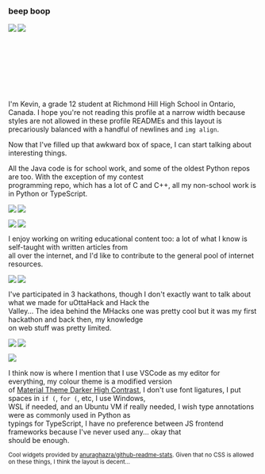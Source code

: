 ### beep boop

<p>
  <img align="left" src="https://github-readme-stats.vercel.app/api/top-langs/?username=beepboop271&exclude_repo=mhacks-12&theme=ayu-mirage"/>
  <img align="left" src="https://github-readme-stats.vercel.app/api?username=beepboop271&hide=contribs&hide_rank=true&count_private=true&show_icons=true&disable_animations=true&custom_title=GitHub%20Stats&title_color=c792ea&text_color=89ddff&icon_color=ffcb6b&bg_color=15,1f2430,28113d"/>
</p>

\
\
\
\
\
\
\
\
\
I'm Kevin, a grade 12 student at Richmond Hill High School in Ontario,\
Canada. I hope you're not reading this profile at a narrow width because\
styles are not allowed in these profile READMEs and this layout is\
precariously balanced with a handful of newlines and `img align`.

Now that I've filled up that awkward box of space, I can start talking about interesting things.

All the Java code is for school work, and some of the oldest Python repos are too. With the exception of my contest\
programming repo, which has a lot of C and C++, all my non-school work is in Python or TypeScript.

<p>
  <img align="left" src="https://github-readme-stats.vercel.app/api/pin/?username=beepboop271&repo=kevin-is-lonely&theme=ayu-mirage"/>
  <img align="center" src="https://github-readme-stats.vercel.app/api/pin/?username=beepboop271&repo=average-calculator-v2&theme=ayu-mirage"/>
</p>
<p>
  <img align="left" src="https://github-readme-stats.vercel.app/api/pin/?username=beepboop271&repo=candy-likes-thighs&theme=ayu-mirage"/>
  <img align="center" src="https://github-readme-stats.vercel.app/api/pin/?username=beepboop271&repo=programming-contest-stuff&theme=ayu-mirage"/>
</p>

I enjoy working on writing educational content too: a lot of what I know is self-taught with written articles from\
all over the internet, and I'd like to contribute to the general pool of internet resources.

<p>
  <img align="left" src="https://github-readme-stats.vercel.app/api/pin/?username=beepboop271&repo=computer-science-club&theme=ayu-mirage"/>
  <img align="center" src="https://github-readme-stats.vercel.app/api/pin/?username=beepboop271&repo=ctf-writeups-solutions&theme=ayu-mirage"/>
</p>

I've participated in 3 hackathons, though I don't exactly want to talk about what we made for uOttaHack and Hack the\
Valley... The idea behind the MHacks one was pretty cool but it was my first hackathon and back then, my knowledge\
on web stuff was pretty limited.

<p>
  <img align="left" src="https://github-readme-stats.vercel.app/api/pin/?username=beepboop271&repo=mhacks-12&theme=ayu-mirage"/>
  <img align="center" src="https://github-readme-stats.vercel.app/api/pin/?username=candicezzzzz&repo=uottahack-3&show_owner=true&theme=ayu-mirage"/>
</p>
<p>
  <img align="center" src="https://github-readme-stats.vercel.app/api/pin/?username=shari09&repo=hack-the-valley-4&show_owner=true&theme=ayu-mirage"/>
</p>

I think now is where I mention that I use VSCode as my editor for everything, my colour theme is a modified version\
of [Material Theme Darker High Contrast](https://marketplace.visualstudio.com/items?itemName=Equinusocio.vsc-material-theme), I don't use font ligatures, I put spaces in `if (`, `for (`, etc, I use Windows,\
WSL if needed, and an Ubuntu VM if really needed, I wish type annotations were as commonly used in Python as\
typings for TypeScript, I have no preference between JS frontend frameworks because I've never used any... okay that\
should be enough.

<sup>Cool widgets provided by [anuraghazra/github-readme-stats](https://github.com/anuraghazra/github-readme-stats). Given that no CSS is allowed on these things, I think the layout is decent...</sup>
